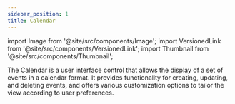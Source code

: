 ```yaml
---
sidebar_position: 1
title: Calendar
---
```


import Image from '@site/src/components/Image'; import VersionedLink from '@site/src/components/VersionedLink'; import
Thumbnail from '@site/src/components/Thumbnail';



The Calendar is a user interface control that allows the display of a set of events in a calendar format.  It provides functionality for creating, updating, and deleting events, and offers various customization options to tailor the view according to user preferences.
